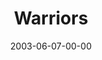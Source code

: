 ---
layout: message
category: message
series: "Supermodels"
title: "Warriors"
date: 2003-06-07-00-00
message_id: 220
audio: "http://s3.amazonaws.com/crossroads-media/messages/audio/Supermodels_06-08-03_Warriors.mp3"
audio-duration: "23:21"
tag: 
 - decision
 - purpose
 - battle
 - warrior
 - warriors
 - tome
explicit: false
---
